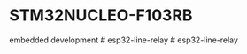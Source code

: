 # STM32NUCLEO-F103RB
embedded development
#   e s p 3 2 - l i n e - r e l a y  
 #   e s p 3 2 - l i n e - r e l a y  
 